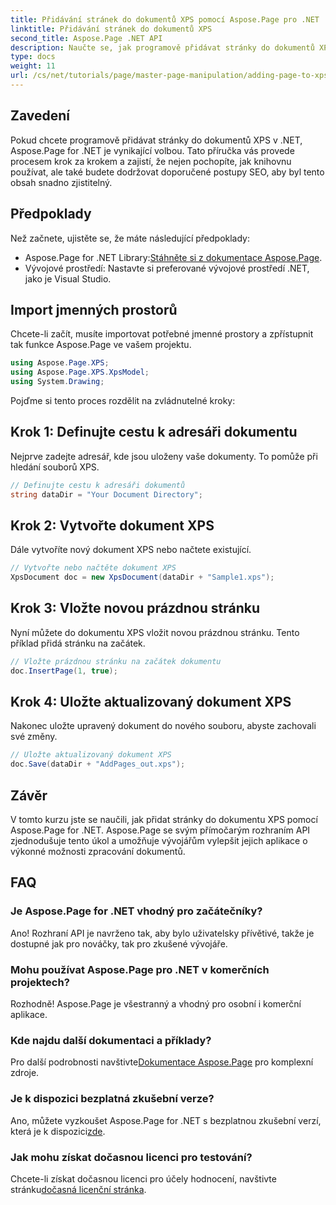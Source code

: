 ```yaml
---
title: Přidávání stránek do dokumentů XPS pomocí Aspose.Page pro .NET
linktitle: Přidávání stránek do dokumentů XPS
second_title: Aspose.Page .NET API
description: Naučte se, jak programově přidávat stránky do dokumentů XPS pomocí Aspose.Page for .NET. Tato komplexní příručka obsahuje předpoklady, příklady kódu a časté dotazy.
type: docs
weight: 11
url: /cs/net/tutorials/page/master-page-manipulation/adding-page-to-xps-document/
---
```

## Zavedení

Pokud chcete programově přidávat stránky do dokumentů XPS v .NET, Aspose.Page for .NET je vynikající volbou. Tato příručka vás provede procesem krok za krokem a zajistí, že nejen pochopíte, jak knihovnu používat, ale také budete dodržovat doporučené postupy SEO, aby byl tento obsah snadno zjistitelný.

## Předpoklady

Než začnete, ujistěte se, že máte následující předpoklady:

-  Aspose.Page for .NET Library:[Stáhněte si z dokumentace Aspose.Page](https://reference.aspose.com/page/net/).
- Vývojové prostředí: Nastavte si preferované vývojové prostředí .NET, jako je Visual Studio.

## Import jmenných prostorů

Chcete-li začít, musíte importovat potřebné jmenné prostory a zpřístupnit tak funkce Aspose.Page ve vašem projektu.

```csharp
using Aspose.Page.XPS;
using Aspose.Page.XPS.XpsModel;
using System.Drawing;
```

Pojďme si tento proces rozdělit na zvládnutelné kroky:

## Krok 1: Definujte cestu k adresáři dokumentu

Nejprve zadejte adresář, kde jsou uloženy vaše dokumenty. To pomůže při hledání souborů XPS.

```csharp
// Definujte cestu k adresáři dokumentů
string dataDir = "Your Document Directory";
```

## Krok 2: Vytvořte dokument XPS

Dále vytvoříte nový dokument XPS nebo načtete existující.

```csharp
// Vytvořte nebo načtěte dokument XPS
XpsDocument doc = new XpsDocument(dataDir + "Sample1.xps");
```

## Krok 3: Vložte novou prázdnou stránku

Nyní můžete do dokumentu XPS vložit novou prázdnou stránku. Tento příklad přidá stránku na začátek.

```csharp
// Vložte prázdnou stránku na začátek dokumentu
doc.InsertPage(1, true);
```

## Krok 4: Uložte aktualizovaný dokument XPS

Nakonec uložte upravený dokument do nového souboru, abyste zachovali své změny.

```csharp
// Uložte aktualizovaný dokument XPS
doc.Save(dataDir + "AddPages_out.xps");
```

## Závěr

V tomto kurzu jste se naučili, jak přidat stránky do dokumentu XPS pomocí Aspose.Page for .NET. Aspose.Page se svým přímočarým rozhraním API zjednodušuje tento úkol a umožňuje vývojářům vylepšit jejich aplikace o výkonné možnosti zpracování dokumentů.

## FAQ

### Je Aspose.Page for .NET vhodný pro začátečníky?

Ano! Rozhraní API je navrženo tak, aby bylo uživatelsky přívětivé, takže je dostupné jak pro nováčky, tak pro zkušené vývojáře.

### Mohu používat Aspose.Page pro .NET v komerčních projektech?

Rozhodně! Aspose.Page je všestranný a vhodný pro osobní i komerční aplikace.

### Kde najdu další dokumentaci a příklady?

 Pro další podrobnosti navštivte[Dokumentace Aspose.Page](https://reference.aspose.com/page/net/) pro komplexní zdroje.

### Je k dispozici bezplatná zkušební verze?

 Ano, můžete vyzkoušet Aspose.Page for .NET s bezplatnou zkušební verzí, která je k dispozici[zde](https://releases.aspose.com/).

### Jak mohu získat dočasnou licenci pro testování?

 Chcete-li získat dočasnou licenci pro účely hodnocení, navštivte stránku[dočasná licenční stránka](https://purchase.conholdate.com/temporary-license/).